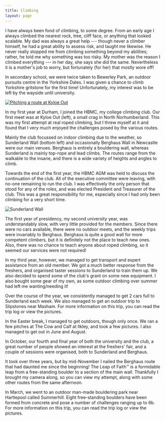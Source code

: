 ```yaml
---
title: Climbing
layout: page
---
```

I have always been fond of climbing, to some degree. From an early age I always climbed the nearest rock, tree, cliff face, or anything that looked scalable. My dad was always a great help --- though never a climber himself, he had a great ability to assess risk, and taught me likewise. He never really stopped me from climbing something beyond my abilities; rather, he told me why something was too risky. My mother was the reason I climbed everything --- in her day, she says she did the same. Nevertheless it is a mother's job to worry, but fortunately (for her) that mostly wore off!

In secondary school, we were twice taken to Bewerley Park, an outdoor pursuits centre in the Yorkshire Dales. I was given a chance to climb Yorkshire gritstone for the first time! Unfortunately, my interest was to be left by the wayside until university.

[<img class="alignleft size-medium wp-image-374" title="Kyloe Out" src="/files/2012/05/kyloe-225x300.jpg" alt="Pitching a route at Kyloe Out" width="225" height="300" srcset="/files/2012/05/kyloe-225x300.jpg 225w, /files/2012/05/kyloe.jpg 300w" sizes="(max-width: 225px) 100vw, 225px" />](/files/2012/05/kyloe.jpg)

In my first year at Durham, I joined the HBMC, my college climbing club. Our first meet was at Kyloe Out (left), a small crag in North Norhumberland. This was my first attempt at real roped climbing, but I threw myself at it and found that I very much enjoyed the challenges posed by the various routes.

Mainly the club focussed on indoor climbing due to the weather, so Sunderland Wall (bottom left) and occasionally Berghaus Wall in Newcastle were our main venues. Berghaus is entirely a bouldering wall, whereas Sunderland is mainly top-rope and lead climbs. The routes range from the walkable to the insane, and there is a wide variety of heights and angles to climb.

Towards the end of the first year, the HBMC AGM was held to discuss the continuation of the club. All of the executive committee were leaving, with no-one remaining to run the club. I was effectively the only person that stood for any of the roles, and was elected President and Treasurer of the club. This was a great responsibility for me, especially since I had only been climbing for a very short time.

<img class="alignleft size-medium wp-image-375" style="clear: left;" title="Sunderland Wall" src="/files/2012/05/sunderland-225x300.jpg" alt="Sunderland Wall" width="225" height="300" srcset="/files/2012/05/sunderland-225x300.jpg 225w, /files/2012/05/sunderland.jpg 300w" sizes="(max-width: 225px) 100vw, 225px" />

The first year of presidency, my second university year, was understandably slow, with very little provided for the members. Since there were no cars available, there were no outdoor meets, and the weekly trips were invariably to Berghaus. Berghaus is quite a good wall for more competent climbers, but it is definitely not the place to teach new ones. Also, there was no chance to teach anyone about roped climbing, so it seemed our services were not required!

In my third year, however, we managed to get transport and expert assistance from an old member. We got a much better response from the freshers, and organised taster sessions to Sunderland to train them up. We also decided to spend some of the club's grant on some new equipment. I also bought some gear of my own, as some outdoor climbing over summer had left me wanting/needing it!

Over the course of the year, we consistently managed to get 2 cars full to Sunderland each week. We also managed to get an outdoor trip to Slipstones near Masham. For more information on this trip, you can read the trip log or view the pictures.

In the Easter break, I managed to get outdoors, though only once. We ran a few pitches at The Cow and Calf at Ilkley, and took a few pictures. I also managed to get out in June and August.

In October, our fourth and final year of both the university and the club, a great number of people showed an interest at the freshers' fair, and a couple of sessions were organised, both to Sunderland and Berghaus.

It took over three years, but by mid-November I nailed the Berghaus route that had daunted me since the beginning! The Leap of Faith™ is a formidable leap from a free-standing boulder to a section of the main wall. Thankfully I brought my camera along, so you can view my attempt, along with some other routes from the same afternoon.

In March, we went to an outdoor man-made bouldering park near Hartlepool called Summerhill. Eight free-standing boulders have been formed from concrete and pose a number of challenges ranging up to 6b. For more information on this trip, you can read the trip log or view the pictures.
